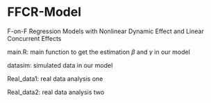 # FFCR-Model
F-on-F Regression Models with Nonlinear Dynamic Effect and Linear Concurrent Effects

main.R: main function to get the estimation $\beta$ and $\gamma$ in our model

datasim: simulated data in our model

Real_data1: real data analysis one

Real_data2: real data analysis two

